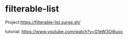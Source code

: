 # filterable-list

Project:https://filterable-list.surge.sh/

tutorial: https://www.youtube.com/watch?v=G1eW3Oi6uoc
